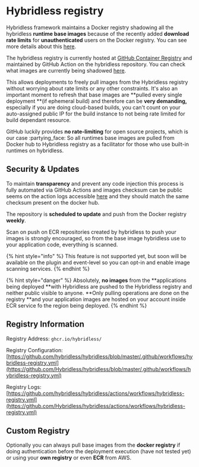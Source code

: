 # Hybridless registry

Hybridless framework maintains a Docker registry shadowing all the hybridless **runtime base images** because of the recently added **download rate limits** for **unauthenticated** users on the Docker registry. You can see more details about this [here](https://docs.docker.com/docker-hub/download-rate-limit/).

The hybridless registry is currently hosted at [GitHub Container Registry](https://github.blog/2020-09-01-introducing-github-container-registry/) and maintained by GitHub Action on the hybridless repository. You can check what images are currently being shadowed [here](https://github.com/Hybridless/hybridless/blob/master/.github/workflows/hybridless-registry.yml).

This allows deployments to freely pull images from the Hybridless registry without worrying about rate limits or any other constraints. It's also an important moment to refresh that base images are **pulled every single deployment **(if ephemeral build) and therefore can be **very demanding,** especially if you are doing cloud-based builds, you can't count on your auto-assigned public IP for the build instance to not being rate limited for build dependant resource.

GitHub luckily provides **no rate-limiting** for open source projects, which is our case :partying\_face: So all runtimes base images are pulled from Docker hub to Hybridless registry as a facilitator for those who use built-in runtimes on hybridless.

## Security & Updates

To maintain **transparency** and prevent any code injection this process is fully automated via GitHub Actions and images checksum can be public seems on the action logs accessible [here](https://github.com/Hybridless/hybridless/actions/workflows/hybridless-registry.yml) and they should match the same checksum present on the docker hub.

The repository is **scheduled to update** and push from the Docker registry **weekly**.&#x20;

Scan on push on ECR repositories created by hybridless to push your images is strongly encouraged, so from the base image hybridless use to your application code, everything is scanned.&#x20;

{% hint style="info" %}
This feature is not supported yet, but soon will be available on the plugin and event-level so you can opt-in and enable image scanning services.
{% endhint %}

{% hint style="danger" %}
Absolutely, **no images** from the **applications being deployed **with Hybridless are pushed to the Hybridless registry and neither public visible to anyone. **Only pulling operations are done on the registry **and your application images are hosted on your account inside ECR service fo the region being deployed.
{% endhint %}

###

## Registry Information

Registry Address: `ghcr.io/hybridless/`

Registry Configuration: [https://github.com/hybridless/hybridless/blob/master/.github/workflows/hybridless-registry.yml](https://github.com/Hybridless/hybridless/blob/master/.github/workflows/hybridless-registry.yml)

Registry Logs: [https://github.com/hybridless/hybridless/actions/workflows/hybridless-registry.yml](https://github.com/Hybridless/hybridless/actions/workflows/hybridless-registry.yml)



## Custom Registry

Optionally you can always pull base images from the **docker registry** if doing authentication before the deployment execution (have not tested yet) or using your **own registry** or even **ECR** from AWS.
